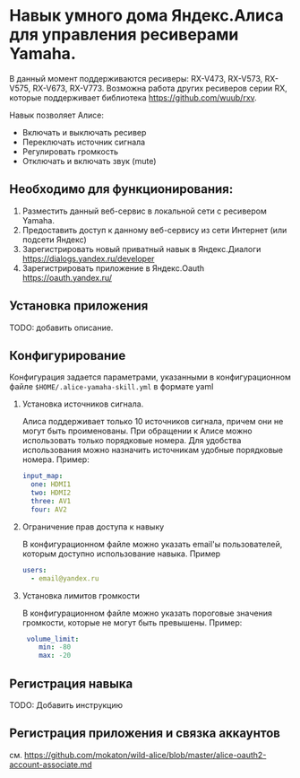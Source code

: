 Навык умного дома Яндекс.Алиса для управления ресиверами Yamaha.
===================

В данный момент поддерживаются ресиверы: RX-V473, RX-V573, RX-V575, RX-V673, RX-V773. 
Возможна работа других ресиверов серии RX, которые поддерживает библиотека https://github.com/wuub/rxv.

Навык позволяет Алисе:
* Включать и выключать ресивер
* Переключать источник сигнала
* Регулировать громкость
* Отключать и включать звук (mute)

Необходимо для функционирования:
-----------------
1. Разместить данный веб-сервис в локальной сети с ресивером Yamaha.
2. Предоставить доступ к данному веб-сервису из сети Интернет (или подсети Яндекс)
3. Зарегистрировать новый приватный навык в Яндекс.Диалоги https://dialogs.yandex.ru/developer
4. Зарегистрировать приложение в Яндекс.Oauth https://oauth.yandex.ru/

Установка приложения
-------
TODO: добавить описание. 

Конфигурирование
-----
Конфигурация задается параметрами, указанными в конфигурационном файле `$HOME/.alice-yamaha-skill.yml`
 в формате yaml
1. Установка источников сигнала.
 
   Алиса поддерживает только 10 источников сигнала, причем они не могут быть проименованы.
   При обращении к Алисе можно использовать только порядковые номера.
   Для удобства использования можно назначить источникам удобные порядковые номера. Пример:
   ```yaml
   input_map:
     one: HDMI1
     two: HDMI2
     three: AV1
     four: AV2
   ```
2. Ограничение прав доступа к навыку

   В конфигурационном файле можно указать email'ы пользователей, которым доступно использование навыка. 
   Пример
   
   ```yaml
   users:
     - email@yandex.ru
   ```
   
3. Установка лимитов громкости

   В конфигурационном файле можно указать пороговые значения громкости, которые не могут быть превышены.
   Пример:
   ```yaml
    volume_limit:
       min: -80
       max: -20
   ```
   
Регистрация навыка
----------
TODO: Добавить инструкцию

Регистрация приложения и связка аккаунтов
----------------
см. https://github.com/mokaton/wild-alice/blob/master/alice-oauth2-account-associate.md

 
